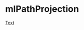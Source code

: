 # mlPathProjection

[Text](https://www.dropbox.com/s/jamvwevi593a5sa/giphy.gif?dl=0](https://previews.dropbox.com/p/thumb/AB9HOcSVdGEv0UT5mJ0jrFyL5PX6_fAn9mXHtvZ2JE2ISdd-qXo9Ef4Fma3eigr4kYC8s5TBci4Y56tpRL8RytY9G1lSTYZQcfpY_hCLa7BH8oTEJCdZ9cCWZBu1BiF2Yiz83YleT6zXQA7xtYT9xgfAVZ6T_8bvOkyJPVRvllX6uIVQfwX1Pe2smgxI78OFt2IRojs5Qq6EJwgOo9uNGLC5CFSZA1UNl-7GxpbEZ5JEIXm1Zo8uMsk1t6aP_gzI_kvbfr7hjjZBpntBacW9vRMwYhL3r24wYjBomFEZJ5_ioqnYhGqaw_z8zG9Ywzx94Ey-r-_DaqblfUHvuPSZQxmk-OZOnTC1IlWwXRHe12CIkAJ0pPamMWClRSUXZkP5PDQ/p.gif)https://previews.dropbox.com/p/thumb/AB9HOcSVdGEv0UT5mJ0jrFyL5PX6_fAn9mXHtvZ2JE2ISdd-qXo9Ef4Fma3eigr4kYC8s5TBci4Y56tpRL8RytY9G1lSTYZQcfpY_hCLa7BH8oTEJCdZ9cCWZBu1BiF2Yiz83YleT6zXQA7xtYT9xgfAVZ6T_8bvOkyJPVRvllX6uIVQfwX1Pe2smgxI78OFt2IRojs5Qq6EJwgOo9uNGLC5CFSZA1UNl-7GxpbEZ5JEIXm1Zo8uMsk1t6aP_gzI_kvbfr7hjjZBpntBacW9vRMwYhL3r24wYjBomFEZJ5_ioqnYhGqaw_z8zG9Ywzx94Ey-r-_DaqblfUHvuPSZQxmk-OZOnTC1IlWwXRHe12CIkAJ0pPamMWClRSUXZkP5PDQ/p.gif)
